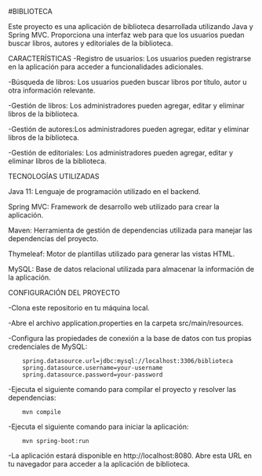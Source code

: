 #BIBLIOTECA

Este proyecto es una aplicación de biblioteca desarrollada utilizando Java y Spring MVC. Proporciona una interfaz web para que los usuarios puedan buscar libros, autores y editoriales de la biblioteca.

CARACTERÍSTICAS
  -Registro de usuarios: Los usuarios pueden registrarse en la aplicación para acceder a funcionalidades adicionales.
  
  -Búsqueda de libros: Los usuarios pueden buscar libros por título, autor u otra información relevante.
  
  -Gestión de libros: Los administradores pueden agregar, editar y eliminar libros de la biblioteca.
  
  -Gestión de autores:Los administradores pueden agregar, editar y eliminar libros de la biblioteca.
  
  -Gestión de editoriales: Los administradores pueden agregar, editar y eliminar libros de la biblioteca.

TECNOLOGÍAS UTILIZADAS

  Java 11: Lenguaje de programación utilizado en el backend.
  
  Spring MVC: Framework de desarrollo web utilizado para crear la aplicación.
  
  Maven: Herramienta de gestión de dependencias utilizada para manejar las dependencias del proyecto.
  
  Thymeleaf: Motor de plantillas utilizado para generar las vistas HTML.
  
  MySQL: Base de datos relacional utilizada para almacenar la información de la aplicación.

CONFIGURACIÓN DEL PROYECTO

  -Clona este repositorio en tu máquina local.
  
  -Abre el archivo application.properties en la carpeta src/main/resources.
  
  -Configura las propiedades de conexión a la base de datos con tus propias credenciales de MySQL:
  
  
        spring.datasource.url=jdbc:mysql://localhost:3306/biblioteca
        spring.datasource.username=your-username
        spring.datasource.password=your-password

  -Ejecuta el siguiente comando para compilar el proyecto y resolver las dependencias:
        
        mvn compile

  -Ejecuta el siguiente comando para iniciar la aplicación:
       
        mvn spring-boot:run
      
  -La aplicación estará disponible en http://localhost:8080. Abre esta URL en tu navegador para acceder a la aplicación de biblioteca.
